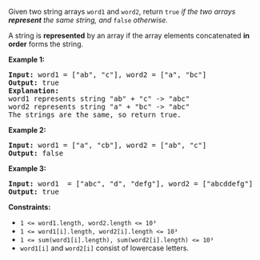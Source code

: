 Given two string arrays `word1` and `word2`, return `true` *if the two arrays **represent** the same string, and* `false` *otherwise.*

A string is **represented** by an array if the array elements concatenated **in order** forms the string.

**Example 1:**
<pre>
<b>Input:</b> word1 = ["ab", "c"], word2 = ["a", "bc"]
<b>Output:</b> true
<b>Explanation:</b>
word1 represents string "ab" + "c" -> "abc"
word2 represents string "a" + "bc" -> "abc"
The strings are the same, so return true.
</pre>

**Example 2:**
<pre>
<b>Input:</b> word1 = ["a", "cb"], word2 = ["ab", "c"]
<b>Output:</b> false
</pre>

**Example 3:**
<pre>
<b>Input:</b> word1  = ["abc", "d", "defg"], word2 = ["abcddefg"]
<b>Output:</b> true
</pre>

**Constraints:**
- `1 <= word1.length, word2.length <= 10³`
- `1 <= word1[i].length, word2[i].length <= 10³`
- `1 <= sum(word1[i].length), sum(word2[i].length) <= 10³`
- `word1[i]` and `word2[i]` consist of lowercase letters.
